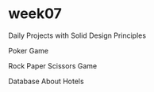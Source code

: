 week07
======

Daily Projects with Solid Design Principles

Poker Game

Rock Paper Scissors Game

Database About Hotels 
